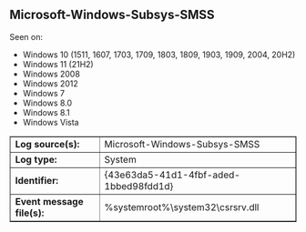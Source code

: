## Microsoft-Windows-Subsys-SMSS

Seen on:
* Windows 10 (1511, 1607, 1703, 1709, 1803, 1809, 1903, 1909, 2004, 20H2)
* Windows 11 (21H2)
* Windows 2008
* Windows 2012
* Windows 7
* Windows 8.0
* Windows 8.1
* Windows Vista

<table border="1" class="docutils">
  <tbody>
    <tr>
      <td><b>Log source(s):</b></td>
      <td>Microsoft-Windows-Subsys-SMSS</td>
    </tr>
    <tr>
      <td><b>Log type:</b></td>
      <td>System</td>
    </tr>
    <tr>
      <td><b>Identifier:</b></td>
      <td>{43e63da5-41d1-4fbf-aded-1bbed98fdd1d}</td>
    </tr>
    <tr>
      <td><b>Event message file(s):</b></td>
      <td>%systemroot%\system32\csrsrv.dll</td>
    </tr>
  </tbody>
</table>

&nbsp;

